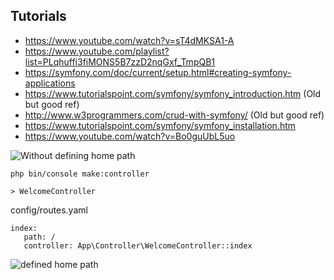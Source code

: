 ## Tutorials 

- https://www.youtube.com/watch?v=sT4dMKSA1-A
- https://www.youtube.com/playlist?list=PLqhuffi3fiMONS5B7zzD2nqGxf_TmpQB1
- https://symfony.com/doc/current/setup.html#creating-symfony-applications
- https://www.tutorialspoint.com/symfony/symfony_introduction.htm (Old but good ref)
- http://www.w3programmers.com/crud-with-symfony/ (Old but good ref)
- https://www.tutorialspoint.com/symfony/symfony_installation.htm
- https://www.youtube.com/watch?v=Bo0guUbL5uo

![Without defining home path](https://raw.githubusercontent.com/Ruslan-Aliyev/Tour-Hub-Symfony4/master/Illustrations/0a.PNG)

```
php bin/console make:controller

> WelcomeController
```

config/routes.yaml
```
index:
   path: /
   controller: App\Controller\WelcomeController::index
```

![defined home path](https://raw.githubusercontent.com/Ruslan-Aliyev/Tour-Hub-Symfony4/master/Illustrations/0b.PNG)

